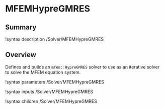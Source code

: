 # MFEMHypreGMRES

## Summary

!syntax description /Solver/MFEMHypreGMRES

## Overview

Defines and builds an `mfem::HypreGMRES` solver to use as an iterative solver to solve the MFEM equation system.

!syntax parameters /Solver/MFEMHypreGMRES

!syntax inputs /Solver/MFEMHypreGMRES

!syntax children /Solver/MFEMHypreGMRES
